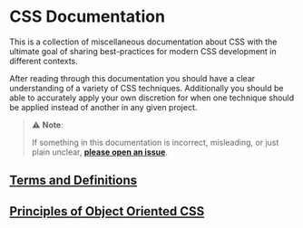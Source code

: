 # CSS Documentation

This is a collection of miscellaneous documentation about CSS with the ultimate goal of sharing best-practices for modern CSS development in different contexts.

After reading through this documentation you should have a clear understanding of a variety of CSS techniques. Additionally you should be able to accurately apply your own discretion for when one technique should be applied instead of another in any given project.

> :warning: **Note**:
> 
> If something in this documentation is incorrect, misleading, or just plain unclear, [**please open an issue**][issues].

## [Terms and Definitions][pedantry]

<!-- ## [Princples of Imperative CSS][pics] -->

## [Principles of Object Oriented CSS][poo]

[pedantry]: terms-and-definitions
[poo]: principles-of-object-oriented-css
[issues]: https://github.com/tleverett/CSS-Documentation/issues/new
